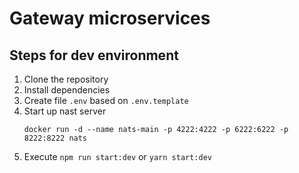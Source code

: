 # Gateway microservices

## Steps for dev environment

1. Clone the repository
2. Install dependencies
3. Create file `.env` based on `.env.template`
4. Start up nast server
    ```
    docker run -d --name nats-main -p 4222:4222 -p 6222:6222 -p 8222:8222 nats
    ```
5. Execute `npm run start:dev` or `yarn start:dev`
